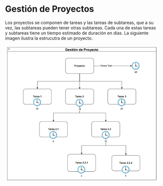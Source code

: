 # Gestión de Proyectos

Los proyectos se componen de tareas y las tareas de subtareas, que a su vez, las subtareas pueden tener otras subtareas. Cada una de estas tareas y subtareas tiene un tiempo estimado de duración en días. La siguiente imagen ilustra la estrucutra de un proyecto.

![Proyecto](./img/Proyecto.png)